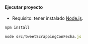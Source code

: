 #### Ejecutar proyecto
- Requisito: tener instalado [Node.js](https://nodejs.org/es).

```js
npm install
```

```js
node src/tweetScrappingConFecha.js
```